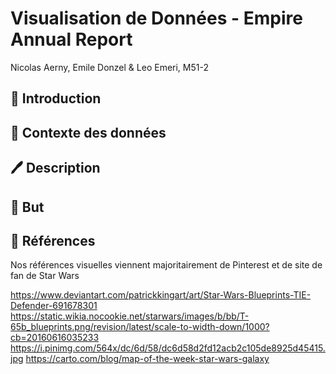 # Visualisation de Données - Empire Annual Report
Nicolas Aerny, Emile Donzel & Leo Emeri, M51-2
## 💭  Introduction
## 💾  Contexte des données
## 🖊️  Description
## 🎯  But
## 🌌  Références

Nos références visuelles viennent majoritairement de Pinterest et de site de fan de Star Wars

https://www.deviantart.com/patrickkingart/art/Star-Wars-Blueprints-TIE-Defender-691678301
https://static.wikia.nocookie.net/starwars/images/b/bb/T-65b_blueprints.png/revision/latest/scale-to-width-down/1000?cb=20160616035233
https://i.pinimg.com/564x/dc/6d/58/dc6d58d2fd12acb2c105de8925d45415.jpg 
https://carto.com/blog/map-of-the-week-star-wars-galaxy

